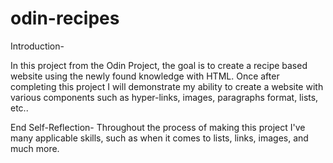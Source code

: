 # odin-recipes



Introduction- 

In this project from the Odin Project, the goal is to create a recipe based website 
using the newly found knowledge with HTML. Once after completing this project I will 
demonstrate my ability to create a website with various components such as hyper-links,
images, paragraphs format, lists, etc..


End Self-Reflection- Throughout the process of making this project I've many applicable skills, such 
as when it comes to lists, links, images, and much more.



